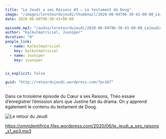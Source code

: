 ```yaml
---
title: "Le Jeudi a ses Raisons #3 – Le testament de Doug"
image: "/images/leretourdujeudi/thumbnail/2020-06-04T06-30-43-00-00_LeJeudiasesRaisons3LetestamentdeDoug.jpg"
date: 2020-06-04T06:30:43+00:00

episode_mp3: "/audio/leretourdujeudi/2020-06-04T06-30-43-00-00_LeJeudiasesRaisons3LetestamentdeDoug.mp3"
author: "Kalkulmatriciel, Juuniper"
duration: "0"
people_link: 
  - name: Kalkulmatriciel
    key: kalkulmatriciel
  - name: Juuniper
    key: juuniper


is_explicit: false

guid: "http://retourdujeudi.wordpress.com/?p=167"
---
```


<PodcastHeader/>

<!-- ECRIRE LA DESCRIPTION DE L'EPISODE SOUS CETTE LIGNE -->
<p>Dans ce troisième épisode du Cœur a ses Raisons, Théo essaie d’enregistrer l’émission alors que Justine fait du drama. On y apprend également le contenu du testament de Doug.</p>
<p><img src="/resources/leretourdujeudi/2020-06-04T06-30-43-00-00_LeJeudiasesRaisons3LetestamentdeDoug/le-retour-du-jeudi.png" alt="Le retour du Jeudi"></p>
<p><a href="https://omnidentifrice.files.wordpress.com/2020/06/le_jeudi_a_ses_raisons_s1_ep3.mp3" rel="nofollow">https://omnidentifrice.files.wordpress.com/2020/06/le_jeudi_a_ses_raisons_s1_ep3.mp3</a></p>


